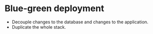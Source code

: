 # Blue-green deployment


* Decouple changes to the database and changes to the application.
* Duplicate the whole stack.


